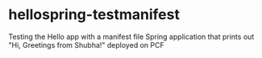 # hellospring-testmanifest
Testing the Hello app with a manifest file
Spring application that prints out "Hi, Greetings from Shubha!" deployed on PCF
